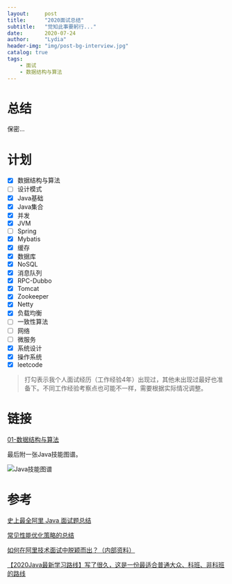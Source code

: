 ```yaml
---
layout:     post
title:      "2020面试总结"
subtitle:   "觉知此事要躬行..."
date:       2020-07-24
author:     "Lydia"
header-img: "img/post-bg-interview.jpg"
catalog: true
tags:
    - 面试
    - 数据结构与算法
---
```


# 总结

保密...

# 计划
- [x] 数据结构与算法
- [ ] 设计模式
- [x] Java基础
- [x] Java集合
- [x] 并发
- [x] JVM
- [ ] Spring
- [x] Mybatis
- [x] 缓存
- [x] 数据库
- [x] NoSQL
- [x] 消息队列
- [x] RPC-Dubbo
- [x] Tomcat
- [x] Zookeeper
- [x] Netty
- [x] 负载均衡
- [ ] 一致性算法
- [ ] 网络
- [ ] 微服务
- [x] 系统设计
- [x] 操作系统
- [x] leetcode

> 打勾表示我个人面试经历（工作经验4年）出现过，其他未出现过最好也准备下。不同工作经验考察点也可能不一样，需要根据实际情况调整。

# 链接

[01-数据结构与算法](https://nanfangstation.github.io/2020/07/24/%E6%95%B0%E6%8D%AE%E7%BB%93%E6%9E%84%E4%B8%8E%E7%AE%97%E6%B3%95/)

最后附一张Java技能图谱。

![Java技能图谱](http://blog.jeeqb.com/static/upload/20180424/-pPedLQdA4rfd4MEK8lg8uzL.jpg)

# 参考

[史上最全阿里 Java 面试题总结](https://www.jianshu.com/p/f53b9d349c66)

[常见性能优化策略的总结](https://tech.meituan.com/2016/12/02/performance-tunning.html)

[如何在阿里技术面试中脱颖而出？（内部资料）](https://developer.aliyun.com/article/574226)

[【2020Java最新学习路线】写了很久，这是一份最适合普通大众、科班、非科班的路线](https://segmentfault.com/a/1190000021886650)